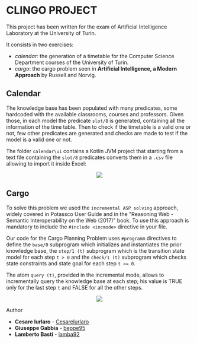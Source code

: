 # CLINGO PROJECT
This project has been written for the exam of Artificial Intelligence Laboratory at the University of Turin.

It consists in two exercises:
- *calendar*: the generation of a timetable for the Computer Science Department courses of the University of Turin.
- *cargo*: the cargo problem seen in **Artificial Intelligence, a Modern Approach** by Russell and Norvig.

## Calendar

The knowledge base has been populated with many predicates, some hardcoded with the available classrooms, courses and professors. Given those, in each model the predicate `slot/8` is generated, containing all the information of the time table. Then to check if the timetable is a valid one or not, few other predicates are generated and checks are made to test if the model is a valid one or not.

The folder `calendar\ui` contains a Kotlin JVM project that starting from a text file containing the `slot/8` predicates converts them in a `.csv` file allowing to import it inside Excel:

<p align="center">
  <img src="https://raw.githubusercontent.com/lamba92/clingo-project/master/stuff/calendar.png"/>
</p>

## Cargo
To solve this problem we used the `incremental ASP solving` approach, widely covered in Potassco User Guide and in the "Reasoning Web - Semantic Interoperability on the Web (2017)" book. 
To use this approach is mandatory to include the `#include <incmode>` directive in your file.

Our code for the Cargo Planning Problem uses `#programm` directives to define the `base/0` subprogram which initializes and instantiates the prior knowledge base, the `step/1 (t)` subprogram which is the transition state model for each step `t > 0` and the `check/1 (t)` subprogram which checks state constraints and state goal for each step `t >= 0`.

The atom `query (t)`, provided in the incremental mode, allows to incrementally query the knowledge base at each step; his value is TRUE only for the last step `t` and FALSE for all the other steps.

<p align="center">
  <img src="https://raw.githubusercontent.com/lamba92/clingo-project/master/stuff/cargo.png" max-width="50%" height="auto"/>
</p

## Author

* **Cesare Iurlaro** - [CesareIurlaro](https://github.com/CesareIurlaro)
* **Giuseppe Gabbia**  - [beppe95](https://github.com/beppe95)
* **Lamberto Basti**  - [lamba92](https://github.com/lamba92)
